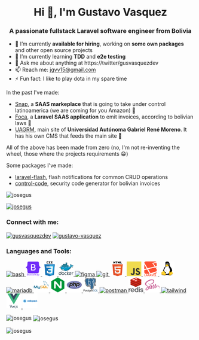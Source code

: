 <h1 align="center">Hi 👋, I'm Gustavo Vasquez</h1>
<h3 align="center">A passionate fullstack Laravel software engineer from Bolivia</h3>

- 🔭 I’m currently **available for hiring**, working on **some own packages** and other open source projects
- 🌱 I’m currently learning **TDD** and **e2e testing**
- 💬 Ask me about anything at https://twitter/gusvasquezdev
- 📫 Reach me: jgvv15@gmail.com
- ⚡ Fun fact: I like to play dota in my spare time

In the past I've made:
- [Snap](https://snap.com.bo), a **SAAS markeplace** that is going to take under control latinoamerica (we are coming for you Amazon) :eyes:
- [Foca](https://foca.com.bo), a **Laravel SAAS application** to emit invoices, according to bolivian laws :page_with_curl:
- [UAGRM](https://www.uagrm.edu.bo), main site of **Universidad Autónoma Gabriel René Moreno**. It has his own CMS that feeds the main site :european_castle:

All of the above has been made from zero (no, I'm not re-inventing the wheel, those where the projects requirements :grin:)

Some packages I've made:
- [laravel-flash](https://github.com/josegus/laravel-flash), flash notifications for common CRUD operations
- [control-code](https://github.com/josegus/control-code), security code generator for bolivian invoices

<p align="left"> <img src="https://komarev.com/ghpvc/?username=josegus&label=Profile%20views&color=0e75b6&style=flat" alt="josegus" /> </p>

<p align="left"> <a href="https://github.com/ryo-ma/github-profile-trophy"><img src="https://github-profile-trophy.vercel.app/?username=josegus" alt="josegus" /></a> </p>

<h3 align="left">Connect with me:</h3>
<p align="left">
<a href="https://twitter.com/gusvasquezdev" target="blank"><img align="center" src="https://cdn.jsdelivr.net/npm/simple-icons@3.0.1/icons/twitter.svg" alt="gusvasquezdev" height="30" width="40" /></a>
<a href="https://linkedin.com/in/gustavo-vasquez" target="blank"><img align="center" src="https://cdn.jsdelivr.net/npm/simple-icons@3.0.1/icons/linkedin.svg" alt="gustavo-vasquez" height="30" width="40" /></a>
</p>

<h3 align="left">Languages and Tools:</h3>
<p align="left"> <a href="https://www.gnu.org/software/bash/" target="_blank"> <img src="https://www.vectorlogo.zone/logos/gnu_bash/gnu_bash-icon.svg" alt="bash" width="40" height="40"/> </a> <a href="https://getbootstrap.com" target="_blank"> <img src="https://raw.githubusercontent.com/devicons/devicon/master/icons/bootstrap/bootstrap-plain-wordmark.svg" alt="bootstrap" width="40" height="40"/> </a> <a href="https://www.w3schools.com/css/" target="_blank"> <img src="https://raw.githubusercontent.com/devicons/devicon/master/icons/css3/css3-original-wordmark.svg" alt="css3" width="40" height="40"/> </a> <a href="https://www.docker.com/" target="_blank"> <img src="https://raw.githubusercontent.com/devicons/devicon/master/icons/docker/docker-original-wordmark.svg" alt="docker" width="40" height="40"/> </a> <a href="https://www.figma.com/" target="_blank"> <img src="https://www.vectorlogo.zone/logos/figma/figma-icon.svg" alt="figma" width="40" height="40"/> </a> <a href="https://git-scm.com/" target="_blank"> <img src="https://www.vectorlogo.zone/logos/git-scm/git-scm-icon.svg" alt="git" width="40" height="40"/> </a> <a href="https://www.w3.org/html/" target="_blank"> <img src="https://raw.githubusercontent.com/devicons/devicon/master/icons/html5/html5-original-wordmark.svg" alt="html5" width="40" height="40"/> </a> <a href="https://developer.mozilla.org/en-US/docs/Web/JavaScript" target="_blank"> <img src="https://raw.githubusercontent.com/devicons/devicon/master/icons/javascript/javascript-original.svg" alt="javascript" width="40" height="40"/> </a> <a href="https://laravel.com/" target="_blank"> <img src="https://raw.githubusercontent.com/devicons/devicon/master/icons/laravel/laravel-plain-wordmark.svg" alt="laravel" width="40" height="40"/> </a> <a href="https://www.linux.org/" target="_blank"> <img src="https://raw.githubusercontent.com/devicons/devicon/master/icons/linux/linux-original.svg" alt="linux" width="40" height="40"/> </a> <a href="https://mariadb.org/" target="_blank"> <img src="https://www.vectorlogo.zone/logos/mariadb/mariadb-icon.svg" alt="mariadb" width="40" height="40"/> </a> <a href="https://www.mysql.com/" target="_blank"> <img src="https://raw.githubusercontent.com/devicons/devicon/master/icons/mysql/mysql-original-wordmark.svg" alt="mysql" width="40" height="40"/> </a> <a href="https://www.nginx.com" target="_blank"> <img src="https://raw.githubusercontent.com/devicons/devicon/master/icons/nginx/nginx-original.svg" alt="nginx" width="40" height="40"/> </a> <a href="https://www.php.net" target="_blank"> <img src="https://raw.githubusercontent.com/devicons/devicon/master/icons/php/php-original.svg" alt="php" width="40" height="40"/> </a> <a href="https://www.postgresql.org" target="_blank"> <img src="https://raw.githubusercontent.com/devicons/devicon/master/icons/postgresql/postgresql-original-wordmark.svg" alt="postgresql" width="40" height="40"/> </a> <a href="https://postman.com" target="_blank"> <img src="https://www.vectorlogo.zone/logos/getpostman/getpostman-icon.svg" alt="postman" width="40" height="40"/> </a> <a href="https://redis.io" target="_blank"> <img src="https://raw.githubusercontent.com/devicons/devicon/master/icons/redis/redis-original-wordmark.svg" alt="redis" width="40" height="40"/> </a> <a href="https://sass-lang.com" target="_blank"> <img src="https://raw.githubusercontent.com/devicons/devicon/master/icons/sass/sass-original.svg" alt="sass" width="40" height="40"/> </a> <a href="https://tailwindcss.com/" target="_blank"> <img src="https://www.vectorlogo.zone/logos/tailwindcss/tailwindcss-icon.svg" alt="tailwind" width="40" height="40"/> </a> <a href="https://vuejs.org/" target="_blank"> <img src="https://raw.githubusercontent.com/devicons/devicon/master/icons/vuejs/vuejs-original-wordmark.svg" alt="vuejs" width="40" height="40"/> </a> <a href="https://webpack.js.org" target="_blank"> <img src="https://raw.githubusercontent.com/devicons/devicon/d00d0969292a6569d45b06d3f350f463a0107b0d/icons/webpack/webpack-original-wordmark.svg" alt="webpack" width="40" height="40"/> </a> </p>

<p><img align="left" src="https://github-readme-stats.vercel.app/api/top-langs?username=josegus&show_icons=true&locale=en&layout=compact" alt="josegus" /></p>

<p>&nbsp;<img align="center" src="https://github-readme-stats.vercel.app/api?username=josegus&show_icons=true&locale=en" alt="josegus" /></p>

<p><img align="center" src="https://github-readme-streak-stats.herokuapp.com/?user=josegus&" alt="josegus" /></p>
